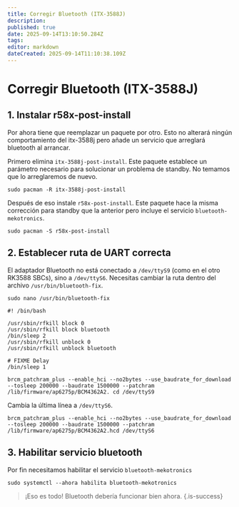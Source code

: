 ```yaml
---
title: Corregir Bluetooth (ITX-3588J)
description:
published: true
date: 2025-09-14T13:10:50.284Z
tags:
editor: markdown
dateCreated: 2025-09-14T11:10:38.109Z
---
```


# Corregir Bluetooth (ITX-3588J)

## 1. Instalar r58x-post-install

Por ahora tiene que reemplazar un paquete por otro. Esto no alterará ningún comportamiento del itx-3588j pero añade un servicio que arreglará bluetooth al arrancar.

Primero elimina `itx-3588j-post-install`. Este paquete establece un parámetro necesario para solucionar un problema de standby. No temamos que lo arreglaremos de nuevo.

```
sudo pacman -R itx-3588j-post-install
```

Después de eso instale `r58x-post-install`. Este paquete hace la misma corrección para standby que la anterior pero incluye el servicio `bluetooth-mekotronics`.

```
sudo pacman -S r58x-post-install
```

## 2. Establecer ruta de UART correcta

El adaptador Bluetooth no está conectado a `/dev/ttyS9` (como en el otro RK3588 SBCs), sino a `/dev/ttyS6`. Necesitas cambiar la ruta dentro del archivo `/usr/bin/bluetooth-fix`.

```
sudo nano /usr/bin/bluetooth-fix
```

```
#! /bin/bash

/usr/sbin/rfkill block 0
/usr/sbin/rfkill block bluetooth
/bin/sleep 2
/usr/sbin/rfkill unblock 0
/usr/sbin/rfkill unblock bluetooth

# FIXME Delay
/bin/sleep 1

brcm_patchram_plus --enable_hci --no2bytes --use_baudrate_for_download --tosleep 200000 --baudrate 1500000 --patchram /lib/firmware/ap6275p/BCM4362A2. cd /dev/ttyS9
```

Cambia la última línea a `/dev/ttyS6`.

```
brcm_patchram_plus --enable_hci --no2bytes --use_baudrate_for_download --tosleep 200000 --baudrate 1500000 --patchram /lib/firmware/ap6275p/BCM4362A2.hcd /dev/ttyS6
```

## 3. Habilitar servicio bluetooth

Por fin necesitamos habilitar el servicio `bluetooth-mekotronics`

```
sudo systemctl --ahora habilita bluetooth-mekotronics
```

> ¡Eso es todo! Bluetooth debería funcionar bien ahora.
> {.is-success}
